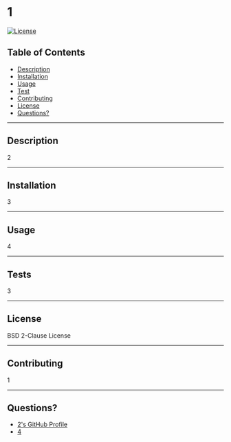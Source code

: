 # 1 
[![License](https://img.shields.io/badge/License-BSD%202--Clause-orange.svg)](https://opensource.org/licenses/BSD-2-Clause)

## Table of Contents
- [Description](#Description)
- [Installation](#Installation)
- [Usage](#Usage)
- [Test](#Tests)
- [Contributing](#Contributing)
- [License](#License)
- [Questions?](#Questions?)

---

## Description
2

---

## Installation
3

---

## Usage
4

---

## Tests
3

---

## License
BSD 2-Clause License

---

## Contributing
1

---

## Questions?
- [2's GitHub Profile](https://github.com/2)
- [4](mailto:4)

